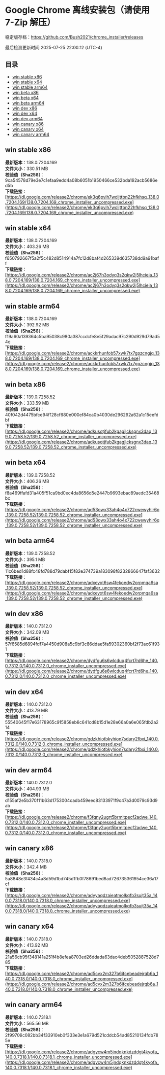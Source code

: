 # Google Chrome 离线安装包（请使用 7-Zip 解压）
稳定版存档：<https://github.com/Bush2021/chrome_installer/releases>

最后检测更新时间
2025-07-25 22:00:12 (UTC-4)

## 目录
* [win stable x86](https://github.com/Bush2021/chrome_installer?tab=readme-ov-file#win-stable-x86)
* [win stable x64](https://github.com/Bush2021/chrome_installer?tab=readme-ov-file#win-stable-x64)
* [win stable arm64](https://github.com/Bush2021/chrome_installer?tab=readme-ov-file#win-stable-arm64)
* [win beta x86](https://github.com/Bush2021/chrome_installer?tab=readme-ov-file#win-beta-x86)
* [win beta x64](https://github.com/Bush2021/chrome_installer?tab=readme-ov-file#win-beta-x64)
* [win beta arm64](https://github.com/Bush2021/chrome_installer?tab=readme-ov-file#win-beta-arm64)
* [win dev x86](https://github.com/Bush2021/chrome_installer?tab=readme-ov-file#win-dev-x86)
* [win dev x64](https://github.com/Bush2021/chrome_installer?tab=readme-ov-file#win-dev-x64)
* [win dev arm64](https://github.com/Bush2021/chrome_installer?tab=readme-ov-file#win-dev-arm64)
* [win canary x86](https://github.com/Bush2021/chrome_installer?tab=readme-ov-file#win-canary-x86)
* [win canary x64](https://github.com/Bush2021/chrome_installer?tab=readme-ov-file#win-canary-x64)
* [win canary arm64](https://github.com/Bush2021/chrome_installer?tab=readme-ov-file#win-canary-arm64)

## win stable x86
**最新版本**：138.0.7204.169  
**文件大小**：330.51 MB  
**校验值（Sha256）**：9ca54578d79e3e7c1efaa9edd4a08b6051b1950466ce532bda192acb5686ed5b  
**下载链接**：[https://dl.google.com/release2/chrome/ek3q6pvih7wdijttbn22hfkhsq_138.0.7204.169/138.0.7204.169_chrome_installer_uncompressed.exe](https://dl.google.com/release2/chrome/ek3q6pvih7wdijttbn22hfkhsq_138.0.7204.169/138.0.7204.169_chrome_installer_uncompressed.exe)  

## win stable x64
**最新版本**：138.0.7204.169  
**文件大小**：403.26 MB  
**校验值（Sha256）**：f650792667f5a2f5c482d8514914a7fc12d8baf4d265339d635738dd9a91baff  
**下载链接**：[https://dl.google.com/release2/chrome/ac2j67h3odyq3s2qkw2j5lhcieia_138.0.7204.169/138.0.7204.169_chrome_installer_uncompressed.exe](https://dl.google.com/release2/chrome/ac2j67h3odyq3s2qkw2j5lhcieia_138.0.7204.169/138.0.7204.169_chrome_installer_uncompressed.exe)  

## win stable arm64
**最新版本**：138.0.7204.169  
**文件大小**：392.92 MB  
**校验值（Sha256）**：f19a60a139364c5ba95038c980a387ccdcfe8e5f29adac97c290d929d79ad54c  
**下载链接**：[https://dl.google.com/release2/chrome/ackkrhunfob57xwk7tx7gpzcngjq_138.0.7204.169/138.0.7204.169_chrome_installer_uncompressed.exe](https://dl.google.com/release2/chrome/ackkrhunfob57xwk7tx7gpzcngjq_138.0.7204.169/138.0.7204.169_chrome_installer_uncompressed.exe)  

## win beta x86
**最新版本**：139.0.7258.52  
**文件大小**：333.59 MB  
**校验值（Sha256）**：40f042d4475bfce94f128cf680e000ef84ca0b4030de296292a62a1c15eefdbf  
**下载链接**：[https://dl.google.com/release2/chrome/adkusotjfub2kgagjlcksgnx3daq_139.0.7258.52/139.0.7258.52_chrome_installer_uncompressed.exe](https://dl.google.com/release2/chrome/adkusotjfub2kgagjlcksgnx3daq_139.0.7258.52/139.0.7258.52_chrome_installer_uncompressed.exe)  

## win beta x64
**最新版本**：139.0.7258.52  
**文件大小**：406.26 MB  
**校验值（Sha256）**：f8a469ffafd31a405f51ca9bd0ec4da8656d5e2447b9693ebac89aedc35468bc  
**下载链接**：[https://dl.google.com/release2/chrome/ad53owx33ah4o4x722cwewyhlr6q_139.0.7258.52/139.0.7258.52_chrome_installer_uncompressed.exe](https://dl.google.com/release2/chrome/ad53owx33ah4o4x722cwewyhlr6q_139.0.7258.52/139.0.7258.52_chrome_installer_uncompressed.exe)  

## win beta arm64
**最新版本**：139.0.7258.52  
**文件大小**：395.1 MB  
**校验值（Sha256）**：11c6bed1d88fc48fd788d79dabf15f82e374739a183098f8232866647faf3632  
**下载链接**：[https://dl.google.com/release2/chrome/adxeyxt6sw4fekoedw2orpmqa6sa_139.0.7258.52/139.0.7258.52_chrome_installer_uncompressed.exe](https://dl.google.com/release2/chrome/adxeyxt6sw4fekoedw2orpmqa6sa_139.0.7258.52/139.0.7258.52_chrome_installer_uncompressed.exe)  

## win dev x86
**最新版本**：140.0.7312.0  
**文件大小**：342.09 MB  
**校验值（Sha256）**：57f6585d6894fdf7a4450d908a5c9bf3c86ddae5fa59302360bf2f73ac61f931  
**下载链接**：[https://dl.google.com/release2/chrome/dydfgu6s6wlcduq4fcrt7rd6he_140.0.7312.0/140.0.7312.0_chrome_installer_uncompressed.exe](https://dl.google.com/release2/chrome/dydfgu6s6wlcduq4fcrt7rd6he_140.0.7312.0/140.0.7312.0_chrome_installer_uncompressed.exe)  

## win dev x64
**最新版本**：140.0.7312.0  
**文件大小**：413.79 MB  
**校验值（Sha256）**：55540645f17e63178965c915858eb8c641cd8b15d1e28e66a0a6e065fdb2a214  
**下载链接**：[https://dl.google.com/release2/chrome/gdzkhiotbkyhion7sdary2fbxi_140.0.7312.0/140.0.7312.0_chrome_installer_uncompressed.exe](https://dl.google.com/release2/chrome/gdzkhiotbkyhion7sdary2fbxi_140.0.7312.0/140.0.7312.0_chrome_installer_uncompressed.exe)  

## win dev arm64
**最新版本**：140.0.7312.0  
**文件大小**：404.93 MB  
**校验值（Sha256）**：d155af2e5b370f11b63d1753004cadb459eec83133971f9c47a3d0079c93d9ab  
**下载链接**：[https://dl.google.com/release2/chrome/f3fqny2ugrt5brmitpecf2adwe_140.0.7312.0/140.0.7312.0_chrome_installer_uncompressed.exe](https://dl.google.com/release2/chrome/f3fqny2ugrt5brmitpecf2adwe_140.0.7312.0/140.0.7312.0_chrome_installer_uncompressed.exe)  

## win canary x86
**最新版本**：140.0.7318.0  
**文件大小**：342.4 MB  
**校验值（Sha256）**：5a8848e3f434c4a8d59d1bd745d1fb0f78691bed8ad726735361954ce36a17cf  
**下载链接**：[https://dl.google.com/release2/chrome/adyyaqdzaieatmolkqfb3sujt35a_140.0.7318.0/140.0.7318.0_chrome_installer_uncompressed.exe](https://dl.google.com/release2/chrome/adyyaqdzaieatmolkqfb3sujt35a_140.0.7318.0/140.0.7318.0_chrome_installer_uncompressed.exe)  

## win canary x64
**最新版本**：140.0.7318.0  
**文件大小**：413.92 MB  
**校验值（Sha256）**：21a56cb95f348141a251f4b8efea8703ed26ddada63dac4deb5052887528d785  
**下载链接**：[https://dl.google.com/release2/chrome/ad5cvx2m327b6ifcebeadejrqb6a_140.0.7318.0/140.0.7318.0_chrome_installer_uncompressed.exe](https://dl.google.com/release2/chrome/ad5cvx2m327b6ifcebeadejrqb6a_140.0.7318.0/140.0.7318.0_chrome_installer_uncompressed.exe)  

## win canary arm64
**最新版本**：140.0.7318.1  
**文件大小**：565.56 MB  
**校验值（Sha256）**：2f99709c082bb34f33910eb0f333e3e1a679d521cddcb54ad85210134fdb785e  
**下载链接**：[https://dl.google.com/release2/chrome/adgycw4m5jndqknkdzddgt4kyofa_140.0.7318.1/140.0.7318.1_chrome_installer_uncompressed.exe](https://dl.google.com/release2/chrome/adgycw4m5jndqknkdzddgt4kyofa_140.0.7318.1/140.0.7318.1_chrome_installer_uncompressed.exe)  

